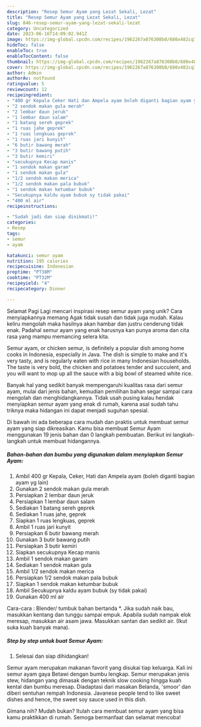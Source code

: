 ```yaml
---
description: "Resep Semur Ayam yang Lezat Sekali, Lezat"
title: "Resep Semur Ayam yang Lezat Sekali, Lezat"
slug: 846-resep-semur-ayam-yang-lezat-sekali-lezat
category: Uncategorized
date: 2023-06-16T14:09:02.941Z
image: https://img-global.cpcdn.com/recipes/1962267a876308b0/680x482cq70/semur-ayam-foto-resep-utama.jpg
hideToc: false
enableToc: true
enableTocContent: false
thumbnail: https://img-global.cpcdn.com/recipes/1962267a876308b0/680x482cq70/semur-ayam-foto-resep-utama.jpg
cover: https://img-global.cpcdn.com/recipes/1962267a876308b0/680x482cq70/semur-ayam-foto-resep-utama.jpg
author: Admin
authorAv: notfound
ratingvalue: 5
reviewcount: 12
recipeingredient:
- "400 gr Kepala Ceker Hati dan Ampela ayam boleh diganti bagian ayam yg lain"
- "2 sendok makan gula merah"
- "2 lembar daun jeruk"
- "1 lembar daun salam"
- "1 batang sereh geprek"
- "1 ruas jahe geprek"
- "1 ruas lengkuas geprek"
- "1 ruas jari kunyit"
- "6 butir bawang merah"
- "3 butir bawang putih"
- "3 butir kemiri"
- "secukupnya Kecap manis"
- "1 sendok makan garam"
- "1 sendok makan gula"
- "1/2 sendok makan merica"
- "1/2 sendok makan pala bubuk"
- "1 sendok makan ketumbar bubuk"
- "Secukupnya kaldu ayam bubuk sy tidak pakai"
- "400 ml air"
recipeinstructions:

- "Sudah jadi dan siap dinikmati!"
categories:
- Resep
tags:
- semur
- ayam

katakunci: semur ayam 
nutrition: 195 calories
recipecuisine: Indonesian
preptime: "PT38M"
cooktime: "PT32M"
recipeyield: "4"
recipecategory: Dinner

---
```



Selamat Pagi Lagi mencari inspirasi resep semur ayam yang unik? Cara menyiapkannya memang Agak tidak susah dan tidak juga mudah. Kalau keliru mengolah maka hasilnya akan hambar dan justru cenderung tidak enak. Padahal semur ayam yang enak harusnya kan punya aroma dan cita rasa yang mampu memancing selera kita.


Semur ayam, or chicken semur, is definitely a popular dish among home cooks in Indonesia, especially in Java. The dish is simple to make and it&#39;s very tasty, and is regularly eaten with rice in many Indonesian households. The taste is very bold, the chicken and potatoes tender and succulent, and you will want to mop up all the sauce with a big bowl of steamed white rice.

Banyak hal yang sedikit banyak mempengaruhi kualitas rasa dari semur ayam, mulai dari jenis bahan, kemudian pemilihan bahan segar sampai cara mengolah dan menghidangkannya. Tidak usah pusing kalau hendak menyiapkan semur ayam yang enak di rumah, karena asal sudah tahu triknya maka hidangan ini dapat menjadi suguhan spesial.


Di bawah ini ada beberapa cara mudah dan praktis untuk membuat semur ayam yang siap dikreasikan. Kamu bisa membuat Semur Ayam menggunakan 19 jenis bahan dan 0 langkah pembuatan. Berikut ini langkah-langkah untuk membuat hidangannya.

<!--inarticleads1-->

##### Bahan-bahan dan bumbu yang digunakan dalam menyiapkan Semur Ayam:

1. Ambil 400 gr Kepala, Ceker, Hati dan Ampela ayam (boleh diganti bagian ayam yg lain)
1. Gunakan 2 sendok makan gula merah
1. Persiapkan 2 lembar daun jeruk
1. Persiapkan 1 lembar daun salam
1. Sediakan 1 batang sereh geprek
1. Sediakan 1 ruas jahe, geprek
1. Siapkan 1 ruas lengkuas, geprek
1. Ambil 1 ruas jari kunyit
1. Persiapkan 6 butir bawang merah
1. Gunakan 3 butir bawang putih
1. Persiapkan 3 butir kemiri
1. Siapkan secukupnya Kecap manis
1. Ambil 1 sendok makan garam
1. Sediakan 1 sendok makan gula
1. Ambil 1/2 sendok makan merica
1. Persiapkan 1/2 sendok makan pala bubuk
1. Siapkan 1 sendok makan ketumbar bubuk
1. Ambil Secukupnya kaldu ayam bubuk (sy tidak pakai)
1. Gunakan 400 ml air


Cara-cara : Blender/ tumbuk bahan bertanda *. Jika sudah naik bau, masukkan kentang dan tunggu sampai empuk. Apabila sudah nampak elok meresap, masukkan air asam jawa. Masukkan santan dan sedikit air. (Ikut suka kuah banyak mana). 

<!--inarticleads2-->

##### Step by step untuk buat Semur Ayam:


1. Selesai dan siap dihidangkan!

Semur ayam merupakan makanan favorit yang disukai tiap keluarga. Kali ini semur ayam gaya Betawi dengan bumbu lengkap. Semur merupakan jenis stew, hidangan yang dimasak dengan teknik slow cooking hingga kuah kental dan bumbu meresap. Diadaptasi dari masakan Belanda, &#39;smoor&#39; dan diberi sentuhan rempah Indonesia. Javanese people tend to like sweet dishes and hence, the sweet soy sauce used in this dish. 

Gimana nih? Mudah bukan? Itulah cara membuat semur ayam yang bisa kamu praktikkan di rumah. Semoga bermanfaat dan selamat mencoba!
